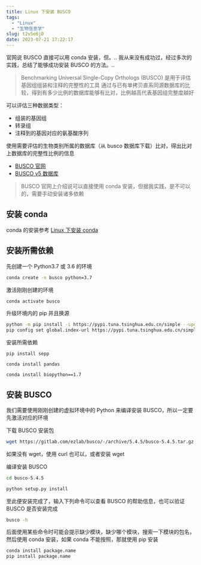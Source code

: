```yaml
---
title: Linux 下安装 BUSCO
tags:
  - "Linux"
  - "生物信息学"
slug: t2v5e6j0
date: 2023-07-21 17:22:17
---
```


官网说 BUSCO 直接可以用 conda 安装，但。.. 我从来没有成功过，经过多次的实践，总结了能够成功安装 BUSCO 的方法。..

<!--more-->

> Benchmarking Universal Single-Copy Orthologs (BUSCO) 是用于评估基因组组装和注释的完整性的工具
> 通过与已有单拷贝直系同源数据库的比较，得到有多少比例的数据库能够有比对，比例越高代表基因组完整度越好

可以评估三种数据类型：

- 组装的基因组
- 转录组
- 注释到的基因对应的氨基酸序列

使用需要评估的生物类别所属的数据库（从 busco 数据库下载）比对，得出比对上数据库的完整性比例的信息

- [BUSCO 官网](https://busco.ezlab.org/)
- [BUSCO v5 数据库](https://busco-data.ezlab.org/v5/data/lineages/)

> BUSCO 官网上介绍说可以直接使用 conda 安装，但据我实践，是不可以的，需要手动安装诸多依赖

## 安装 conda

conda 的安装参考 [Linux 下安装 conda](https://www.hieroglyphs.top/posts/1d0dd329/)

## 安装所需依赖

先创建一个 Python3.7 或 3.6 的环境

```bash
conda create -n busco python=3.7
```

激活刚刚创建的环境

```bash
conda activate busco
```

升级环境内的 pip 并且换源

```bash
python -m pip install -i https://pypi.tuna.tsinghua.edu.cn/simple --upgrade pip
pip config set global.index-url https://pypi.tuna.tsinghua.edu.cn/simple
```

安装所需依赖

```
pip install sepp

conda install pandas

conda install biopython==1.7
```

## 安装 BUSCO

我们需要使用刚刚创建的虚拟环境中的 Python 来编译安装 BUSCO，所以一定要先激活对应的环境

下载 BUSCO 安装包

```bash
wget https://gitlab.com/ezlab/busco/-/archive/5.4.5/busco-5.4.5.tar.gz
```

如果没有 wget，使用 curl 也可以，或者安装 wget

编译安装 BUSCO

```bash
cd busco-5.4.5

python setup.py install
```

至此便安装完成了，输入下列命令可以查看 BUSCO 的帮助信息，也可以验证 BUSCO 是否安装完成

```bash
busco -h
```

后面使用某些命令时可能会提示缺少模块，缺少哪个模块，搜索一下模块的包名，然后使用 conda 安装，如果 conda 不能按照，那就使用 pip 安装

```bash
conda install package.name
pip install package.name
```
